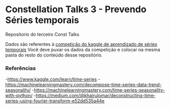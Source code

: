 # Constellation Talks 3 - Prevendo Séries temporais
Repositorio do terceiro Const Talks

Dados são referentes à [competição do kaggle de aprendizado de séries temporais](https://www.kaggle.com/competitions/store-sales-time-series-forecasting)
Você deve puxar os dados da competição e colocar na mesma pasta do resto do conteúdo desse repositório.

### Referências
-https://www.kaggle.com/learn/time-series
-https://machinelearningmastery.com/decompose-time-series-data-trend-seasonality/
-https://machinelearningmastery.com/time-series-seasonality-with-python/
-https://medium.com/@khairulomar/deconstructing-time-series-using-fourier-transform-e52dd535a44e
